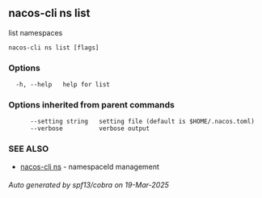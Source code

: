 ## nacos-cli ns list

list namespaces

```
nacos-cli ns list [flags]
```

### Options

```
  -h, --help   help for list
```

### Options inherited from parent commands

```
      --setting string   setting file (default is $HOME/.nacos.toml)
      --verbose          verbose output
```

### SEE ALSO

* [nacos-cli ns](nacos-cli_ns.md)	 - namespaceId management

###### Auto generated by spf13/cobra on 19-Mar-2025
